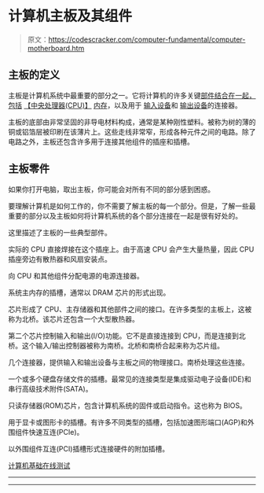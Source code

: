 # 计算机主板及其组件

> 原文：<https://codescracker.com/computer-fundamental/computer-motherboard.htm>

## 主板的定义

主板是计算机系统中最重要的部分之一。它将计算机的许多关键[部件结合在一起，包括](/computer-fundamental/components-of-computer.htm) [【中央处理器(CPU)】](/computer-fundamental/central-processing-unit-cpu.htm) [内存](/computer-fundamental/computer-memory-and-types.htm)，以及用于 [输入设备](/computer-fundamental/input-devices.htm)和 [输出设备](/computer-fundamental/output-devices.htm)的连接器。

主板的底部由非常坚固的非导电材料构成，通常是某种刚性塑料。被称为树的薄的铜或铝箔层被印刷在该薄片上。这些走线非常窄，形成各种元件之间的电路。除了电路之外，主板还包含许多用于连接其他组件的插座和插槽。

## 主板零件

如果你打开电脑，取出主板，你可能会对所有不同的部分感到困惑。

要理解计算机是如何工作的，你不需要了解主板的每一个部分。但是，了解一些最重要的部分以及主板如何将计算机系统的各个部分连接在一起是很有好处的。

这里描述了主板的一些典型部件。

实际的 CPU 直接焊接在这个插座上。由于高速 CPU 会产生大量热量，因此 CPU 插座旁边有散热器和风扇安装点。

向 CPU 和其他组件分配电源的电源连接器。

系统主内存的插槽，通常以 DRAM 芯片的形式出现。

芯片形成了 CPU、主存储器和其他部件之间的接口。在许多类型的主板上，这被称为北桥。该芯片还包含一个大型散热器。

第二个芯片控制输入和输出(I/O)功能。它不是直接连接到 CPU，而是连接到北桥。这个输入/输出控制器被称为南桥。北桥和南桥合起来称为芯片组。

几个连接器，提供输入和输出设备与主板之间的物理接口。南桥处理这些连接。

一个或多个硬盘存储文件的插槽。最常见的连接类型是集成驱动电子设备(IDE)和串行高级技术附件(SATA)。

只读存储器(ROM)芯片，包含计算机系统的固件或启动指令。这也称为 BIOS。

用于显卡或图形卡的插槽。有许多不同类型的插槽，包括加速图形端口(AGP)和外围组件快速互连(PCIe)。

以外围组件互连(PCI)插槽形式连接硬件的附加插槽。

[计算机基础在线测试](/exam/showtest.php?subid=14)

* * *

* * *
